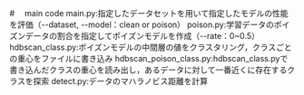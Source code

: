 #　 main code
main.py:指定したデータセットを用いて指定したモデルの性能を評価（--dataset, --model：clean or poison）
poison.py:学習データのポイズンデータの割合を指定してポイズンモデルを作成（--rate：0~0.5）
hdbscan_class.py:ポイズンモデルの中間層の値をクラスタリング，クラスごとの重心をファイルに書き込み
hdbscan_poison_class.py:hdbscan_class.pyで書き込んだクラスの重心を読み出し，あるデータに対して一番近くに存在するクラスを探索
detect.py:データのマハラノビス距離を計算